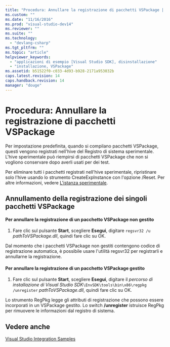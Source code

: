 ```yaml
---
title: "Procedura: Annullare la registrazione di pacchetti VSPackage | Microsoft Docs"
ms.custom: ""
ms.date: "11/16/2016"
ms.prod: "visual-studio-dev14"
ms.reviewer: ""
ms.suite: ""
ms.technology: 
  - "devlang-csharp"
ms.tgt_pltfrm: ""
ms.topic: "article"
helpviewer_keywords: 
  - "applicazioni di esempio [Visual Studio SDK], disinstallazione"
  - "installazione, VSPackage"
ms.assetid: b51522f0-c033-4d93-b928-2171a953032b
caps.latest.revision: 14
caps.handback.revision: 14
manager: "douge"
---
```

# Procedura: Annullare la registrazione di pacchetti VSPackage
Per impostazione predefinita, quando si compilano pacchetti VSPackage, questi vengono registrati nell'hive del Registro di sistema sperimentale. L'hive sperimentale può riempirsi di pacchetti VSPackage che non si vogliono conservare dopo averli usati per dei test.  
  
 Per eliminare tutti i pacchetti registrati nell'hive sperimentale, ripristinare solo l'hive usando lo strumento CreateExpInstance con l'opzione \/Reset. Per altre informazioni, vedere [L'istanza sperimentale](../extensibility/the-experimental-instance.md).  
  
## Annullamento della registrazione dei singoli pacchetti VSPackage  
  
#### Per annullare la registrazione di un pacchetto VSPackage non gestito  
  
1.  Fare clic sul pulsante **Start**, scegliere **Esegui**, digitare `regsvr32 /u` *pathToVSPackage.dll*, quindi fare clic su OK.  
  
 Dal momento che i pacchetti VSPackage non gestiti contengono codice di registrazione automatica, è possibile usare l'utilità regsvr32 per registrarli e annullarne la registrazione.  
  
#### Per annullare la registrazione di un pacchetto VSPackage gestito  
  
1.  Fare clic sul pulsante **Start**, scegliere **Esegui**, digitare il *percorso di installazione di Visual Studio SDK*`\EnvSDK\tools\bin\x86\regpkg /unregister` *pathToVSPackage.dll*, quindi fare clic su OK.  
  
 Lo strumento RegPkg legge gli attributi di registrazione che possono essere incorporati in un VSPackage gestito. Lo switch **\/unregister** istruisce RegPkg per rimuovere le informazioni dal registro di sistema.  
  
## Vedere anche  
 [Visual Studio Integration Samples](http://msdn.microsoft.com/it-it/b5dbf078-3af2-4fed-a1ea-171e4ee73a43)